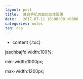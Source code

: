 ```yaml
---
layout: post
title:  兼容手机页面的总体设置
date:   2017-07-11 10:08:00 +0800
categories: notes
tag: css
---
```


* content
{:toc}


jasdhbajfd
width:100%;

min-width:1000px;

max-width:1200px;